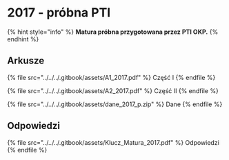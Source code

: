 # 2017 - próbna PTI

{% hint style="info" %}
**Matura próbna przygotowana przez PTI OKP.**
{% endhint %}

## Arkusze

{% file src="../../../.gitbook/assets/A1_2017.pdf" %}
Część I
{% endfile %}

{% file src="../../../.gitbook/assets/A2_2017.pdf" %}
Część II
{% endfile %}

{% file src="../../../.gitbook/assets/dane_2017_p.zip" %}
Dane
{% endfile %}

## Odpowiedzi

{% file src="../../../.gitbook/assets/Klucz_Matura_2017.pdf" %}
Odpowiedzi
{% endfile %}
